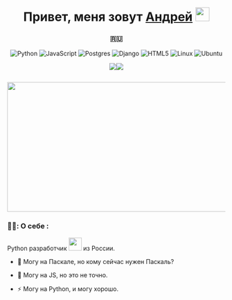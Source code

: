 <h1 align="center">Привет, меня зовут <a href="https://dzen.ru/parovozz_trip" target="_blank">Андрей</a> 
<img src="https://github.com/blackcater/blackcater/raw/main/images/Hi.gif" height="32"/></h1>
<h3 align="center">🇷🇺</h3>

<p align="center"><img src="https://img.shields.io/badge/python-3670A0?style=for-the-badge&amp;logo=python&amp;logoColor=ffdd54" alt="Python"> 
<img src="https://img.shields.io/badge/javascript-%23323330.svg?style=for-the-badge&amp;logo=javascript&amp;logoColor=%23F7DF1E" alt="JavaScript">
<img src="https://img.shields.io/badge/postgres-%23316192.svg?style=for-the-badge&amp;logo=postgresql&amp;logoColor=white" alt="Postgres">
<img src="https://img.shields.io/badge/django-%23092E20.svg?style=for-the-badge&amp;logo=django&amp;logoColor=white" alt="Django">
<img src="https://img.shields.io/badge/html5-%23E34F26.svg?style=for-the-badge&amp;logo=html5&amp;logoColor=white" alt="HTML5">
<img src="https://img.shields.io/badge/Linux-FCC624?style=for-the-badge&amp;logo=linux&amp;logoColor=black" alt="Linux">
<img src="https://img.shields.io/badge/Ubuntu-E95420?style=for-the-badge&amp;logo=ubuntu&amp;logoColor=white" alt="Ubuntu"></p>

<p align="center"><img src="http://justclickit.ru/flash/comp/comp%20(18).gif"><img src="http://justclickit.ru/flash/comp/comp%20(93).gif"></p>
<p align="center"><img src="https://komarev.com/ghpvc/?username=parovozznws&style=flat-square&color=blue" alt=""/></p>

<div align="center">
  <img src="https://media.giphy.com/media/dWesBcTLavkZuG35MI/giphy.gif" width="600" height="300"/>
</div>

### 👨‍💻: О себе :

Python разработчик <img src="https://media.giphy.com/media/WUlplcMpOCEmTGBtBW/giphy.gif" width="30"> из России.

- :telescope: Могу на Паскале, но кому сейчас нужен Паскаль?

- :seedling: Могу на JS, но это не точно.

- :zap: Могу на Python, и могу хорошо.

<!--
**parovozznws/parovozznws** is a ✨ _special_ ✨ repository because its `README.md` (this file) appears on your GitHub profile.

Here are some ideas to get you started:

- 🔭 I’m currently working on ...
- 🌱 I’m currently learning ...
- 👯 I’m looking to collaborate on ...
- 🤔 I’m looking for help with ...
- 💬 Ask me about ...
- 📫 How to reach me: ...
- 😄 Pronouns: ...
- ⚡ Fun fact: ...
-->
